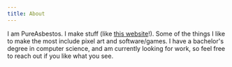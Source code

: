 ```yaml
---
title: About
---
```


I am PureAsbestos. I make stuff (like [this website](https://github.com/PureAsbestos/pureasbestos.github.io)!). Some of the things I like to make the most include pixel art and software/games. I have a bachelor's degree in computer science, and am currently looking for work, so feel free to reach out if you like what you see.